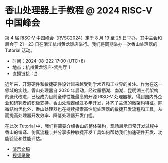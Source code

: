 # 香山处理器上手教程 @ 2024 RISC-V 中国峰会

第 4 届 RISC-V 中国峰会（RVSC2024）定于 8 月 19 至 25 日举办，其中主会和展会于 21 - 23 日在浙江杭州黄龙饭店举行。我们将同期举办一次香山处理器的 Tutorial 活动。

* 时间：2024-08-222 17:00 (UTC+8)
* 地点：杭州黄龙饭店-紫荆厅 1
* 直播链接：[#](#)

近年来，开源硬件和敏捷硬件设计越来越受到学术界和工业界的关注。作为在这一领域的实践，香山处理器自 2020 年启动，经过雁栖湖、南湖、昆明湖三代架构的迭代改进，已经成为目前全球性能最高的开源 RISC-V 处理器核，得到国内外企业和研究者的积极支持。香山处理器经过多年开发，补齐了主流的微架构特征。除微结构优化外，香山处理器也在持续探索高性能处理器的敏捷开发流程和工具，从而提高处理器开发效率、降低处理器开发门槛。

在此次 Tutorial 中，我们将简要介绍香山的整体架构，现场展示日常开发过程中香山的编译、仿真流程；并分享多种敏捷开发工具如何帮助我们加速硬件开发、功能验证和性能评估。

* [演示文稿](#)
* [视频录像](#)
